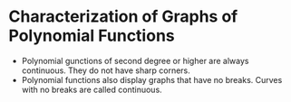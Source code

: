 # Characterization of Graphs of Polynomial Functions

- Polynomial gunctions of second degree or higher are always continuous. They do not have sharp corners.
- Polynomial functions also display graphs that have no breaks. Curves with no breaks are called continuous.
